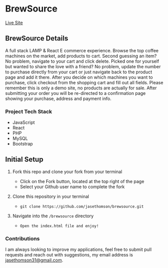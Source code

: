 # BrewSource

[Live Site](https://brewsource.jasethomson.com/)

## BrewSource Details

A full stack LAMP & React E commerce experience. Browse the top coffee machines on the market, add products to cart. Second guessing an item? No problem, navigate to your cart and click delete. Picked one for yourself but wanted to share the love with a friend? No problem, update the number to purchase directly from your cart or just navigate back to the product page and add it there. After you decide on which machines you want to purchase, click checkout from the shopping cart and fill out all fields. Please remember this is only a demo site, no products are actually for sale. After submitting your order you will be re-directed to a confirmation page showing your purchase, address and payment info.

### Project Tech Stack
- JavaScript
- React
- PHP
- MySQL
- Bootstrap

## Initial Setup

1. Fork this repo and clone your fork from your terminal
    - Click on the Fork button, located at the top right of the page
    - Select your Github user name to complete the fork

2. Clone this repository in your terminal
    - `git clone https://github.com/jasethomson/brewsource.git`

3. Navigate into the `/brewsource` directory
    - `Open the index.html file and enjoy!`

### Contributions

I am always looking to improve my applications, feel free to submit pull requests and reach out with suggestions, my email address is [jasethomson31@gmail.com](mailto:jasethomson31@gmail.com).
